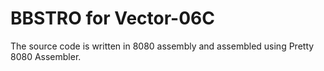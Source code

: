 BBSTRO for Vector-06C
=====================
The source code is written in 8080 assembly and assembled using Pretty 8080 Assembler.